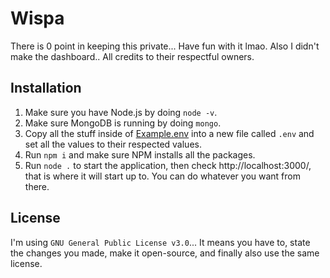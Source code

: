 # Wispa

There is 0 point in keeping this private... Have fun with it lmao. Also I didn't make the dashboard.. All credits to their respectful owners.

## Installation
1. Make sure you have Node.js by doing `node -v`.
2. Make sure MongoDB is running by doing `mongo`.
3. Copy all the stuff inside of [Example.env](/Example.env) into a new file called `.env` and set all the values to their respected values.
4. Run `npm i` and make sure NPM installs all the packages.
5. Run `node .` to start the application, then check http://localhost:3000/, that is where it will start up to. You can do whatever you want from there.

## License
I'm using `GNU General Public License v3.0`... It means you have to, state the changes you made, make it open-source, and finally also use the same license.
